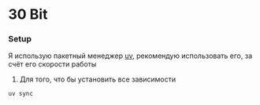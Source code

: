 # 30 Bit

### Setup

Я использую пакетный менеджер [uv](https://docs.astral.sh/uv/), 
рекомендую использовать его, за счёт его скорости работы



1. Для того, что бы установить все зависимости

```
uv sync
```


